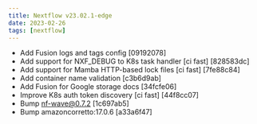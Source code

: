 ```yaml
---
title: Nextflow v23.02.1-edge
date: 2023-02-26
tags: [nextflow]
---
```


- Add Fusion logs and tags config [09192078]
- Add support for NXF_DEBUG to K8s task handler [ci fast] [828583dc]
- Add support for Mamba HTTP-based lock files [ci fast] [7fe88c84]
- Add container name validation [c3b6d9ab]
- Add Fusion for Google storage docs [34fcfe06]
- Improve K8s auth token discovery [ci fast] [44f8cc07]
- Bump nf-wave@0.7.2 [1c697ab5]
- Bump amazoncorretto:17.0.6 [a33a6f47]
